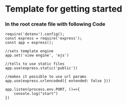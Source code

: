 # Template for getting started

### In the root create file with following Code

```
require('dotenv').config();
const express = require('express');
const app = express();

//sets template engine
app.set('view engine', 'ejs')

//tells to use static files
app.use(express.static('public'))

//makes it possible to use url params
app.use(express.urlencoded({ extended: false }))

app.listen(process.env.PORT, ()=>{
    console.log("start")
})

```
